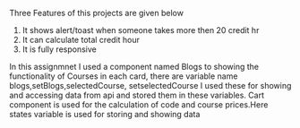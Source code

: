 Three Features of this projects are given below
 1. It shows alert/toast when someone takes more then 20 credit hr
 2. It can calculate total credit hour
 3. It is fully responsive

In this assignmnet I used a component named Blogs to showing the functionality of Courses in each card, there are variable name blogs,setBlogs,selectedCourse, setselectedCourse I used these for showing and accessing data from api and stored them in these variables.
Cart component is used for the calculation of code and course prices.Here states variable is used for storing and showing data